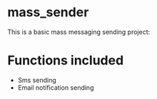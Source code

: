# mass_sender
This is a basic mass messaging sending project:

# Functions included
- Sms sending
- Email notification sending
